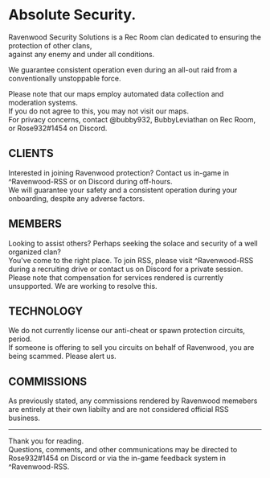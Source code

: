 # Absolute Security.

Ravenwood Security Solutions is a Rec Room clan dedicated to ensuring the protection of other clans,  
against any enemy and under all conditions.  
  
We guarantee consistent operation even during an all-out raid from a conventionally unstoppable force.  
  
Please note that our maps employ automated data collection and moderation systems.  
If you do not agree to this, you may not visit our maps.  
For privacy concerns, contact @bubby932, BubbyLeviathan on Rec Room, or Rose932#1454 on Discord.  
  
## CLIENTS
  
Interested in joining Ravenwood protection? Contact us in-game in ^Ravenwood-RSS or on Discord during off-hours.  
We will guarantee your safety and a consistent operation during your onboarding, despite any adverse factors.  
  
## MEMBERS
  
Looking to assist others? Perhaps seeking the solace and security of a well organized clan?  
You've come to the right place. To join RSS, please visit ^Ravenwood-RSS during a recruiting drive or contact us on Discord for a private session.  
Please note that compensation for services rendered is currently unsupported. We are working to resolve this.

## TECHNOLOGY
  
We do not currently license our anti-cheat or spawn protection circuits, period.  
If someone is offering to sell you circuits on behalf of Ravenwood, you are being scammed. Please alert us.  

## COMMISSIONS
  
As previously stated, any commissions rendered by Ravenwood memebers are entirely at their own liabilty and are not considered official RSS business.
 
---- 
  
Thank you for reading.  
Questions, comments, and other communications may be directed to Rose932#1454 on Discord or via the in-game feedback system in ^Ravenwood-RSS.
